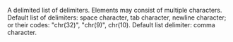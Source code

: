 A delimited list of delimiters. Elements may consist of multiple characters.
Default list of delimiters: space character, tab character, newline character; or their codes: "chr(32)", "chr(9)", chr(10).
Default list delimiter: comma character.
